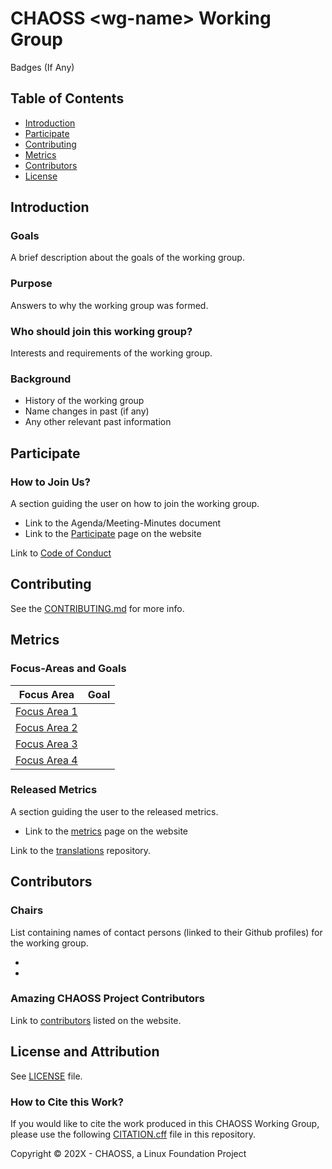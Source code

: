 # CHAOSS \<wg-name\> Working Group

Badges (If Any)

## Table of Contents

- [Introduction](#introduction)
- [Participate](#participate)
- [Contributing](#contributing)
- [Metrics](#metrics)
- [Contributors](#contributors)
- [License](#license)

## Introduction

### Goals 

A brief description about the goals of the working group.

### Purpose

Answers to why the working group was formed.

### Who should join this working group?

Interests and requirements of the working group.

### Background

- History of the working group
- Name changes in past (if any)
- Any other relevant past information
  
## Participate

### How to Join Us?

A section guiding the user on how to join the working group.

- Link to the Agenda/Meeting-Minutes document
- Link to the [Participate](https://chaoss.community/participate/) page on the website

Link to [Code of Conduct](https://github.com/chaoss/governance/blob/master/code-of-conduct.md)

## Contributing

See the [CONTRIBUTING.md](CONTRIBUTING.md) for more info.

## Metrics

### Focus-Areas and Goals

Focus Area | Goal
--- | ---
[Focus Area 1](focus-areas/focus-area-1) | 
[Focus Area 2](focus-areas/focus-area-2) | 
[Focus Area 3](focus-areas/focus-area-3) | 
[Focus Area 4](focus-areas/focus-area-4) | 

### Released Metrics
A section guiding the user to the released metrics.

- Link to the [metrics](https://chaoss.community/metrics/) page on the website

Link to the [translations](https://github.com/chaoss/translations) repository.

## Contributors

### Chairs

List containing names of contact persons (linked to their Github profiles) for the working group.

- 
- 

### Amazing CHAOSS Project Contributors

Link to [contributors](https://chaoss.community/metrics/#user-content-chaoss-contributors-include) listed on the website.

## License and Attribution

See [LICENSE](LICENSE) file. 

### How to Cite this Work?

If you would like to cite the work produced in this CHAOSS Working Group, please use the following [CITATION.cff](CITATION.cff) file in this repository. 

Copyright © 202X - CHAOSS, a Linux Foundation Project

